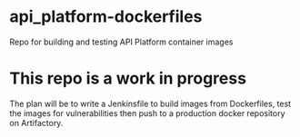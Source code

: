 # api_platform-dockerfiles
Repo for building and testing API Platform container images

# This repo is a work in progress
The plan will be to write a Jenkinsfile to build images from Dockerfiles, test the images for vulnerabilities then push to a production docker repository on Artifactory.

